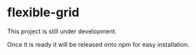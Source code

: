 # flexible-grid

This project is still under development.

Once it is ready it will be released onto npm for easy installation.
